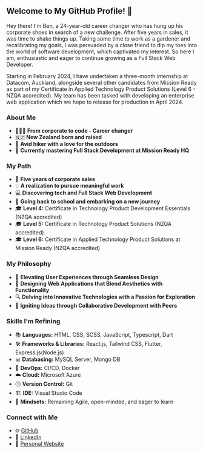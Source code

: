 ## Welcome to My GitHub Profile! 👋

Hey there! I'm Ben, a 24-year-old career changer who has hung up his corporate shoes in search of a new challenge. After five years in sales, it was time to shake things up. Taking some time to work as a gardener and recalibrating my goals, I was persuaded by a close friend to dip my toes into the world of software development, which captivated my interest. So here I am, enthusiastic and eager to continue growing as a Full Stack Web Developer.

Starting in February 2024, I have undertaken a three-month internship at Datacom, Auckland, alongside several other candidates from Mission Ready as part of my Certificate in Applied Technology Product Solutions (Level 6 - NZQA accredited). My team has been tasked with developing an enterprise web application which we hope to release for production in April 2024. 


### About Me

- 👨🏻‍💻 **From corporate to code - Career changer**
- 🇳🇿 **New Zealand born and raised**
- 🥾 **Avid hiker with a love for the outdoors**
- 📖 **Currently mastering Full Stack Development at Mission Ready HQ**

### My Path

- 👔 **Five years of corporate sales**
- 💡 **A realization to pursue meaningful work**
- 💻 **Discovering tech and Full Stack Web Development**
- 🚌 **Going back to school and embarking on a new journey**
- 🎓 **Level 4:** Certificate in Technology Product Development Essentials (NZQA accredited)
- 🎓 **Level 5:** Certificate in Technology Product Solutions (NZQA accredited)
- 🎓 **Level 6:** Certificate in Applied Technology Product Solutions at Mission Ready (NZQA accredited)

### My Philosophy

- 🚀 **Elevating User Experiences through Seamless Design**
- 📐 **Designing Web Applications that Blend Aesthetics with Functionality**
- 🔍 **Delving into Innovative Technologies with a Passion for Exploration**
- 🤝 **Igniting Ideas through Collaborative Development with Peers**

### Skills I'm Refining

- 📚 **Languages:** HTML, CSS, SCSS, JavaScript, Typescript, Dart
- 🛠️ **Frameworks & Libraries:** React.js, Tailwind CSS, Flutter, Express.js(Node.js)
- 📊 **Databasing:** MySQL Server, Mongo DB
- 🔄 **DevOps:** CI/CD, Docker
- ☁️ **Cloud:** Microsoft Azure
- 🕒 **Version Control:** Git
- 🏗️ **IDE:** Visual Studio Code
- 🧠 **Mindsets:** Remaining Agile, open-minded, and eager to learn

### Connect with Me

- 🌐 [GitHub](https://github.com/Walks99) 
- 📲 [LinkedIn](https://www.linkedin.com/in/ben-walker-8945662a3/)  
- 🕺 [Personal Website](https://walks99.github.io/ben-walker/)
